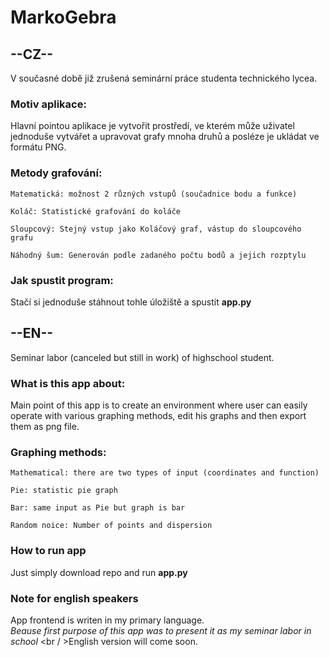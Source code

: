 # **MarkoGebra**

## **--CZ--**
V současné době již zrušená seminární práce studenta technického lycea.

### Motiv aplikace:
Hlavní pointou aplikace je vytvořit prostředí, ve kterém může
uživatel jednoduše vytvářet a upravovat grafy mnoha druhů a posléze je ukládat ve formátu PNG.

### Metody grafování:
```
Matematická: možnost 2 různých vstupů (součadnice bodu a funkce) 
```
```
Koláč: Statistické grafování do koláče
```
```
Sloupcový: Stejný vstup jako Koláčový graf, vástup do sloupcového grafu
```
```
Náhodný šum: Generován podle zadaného počtu bodů a jejich rozptylu 
```
### Jak spustit program:
Stačí si jednoduše stáhnout tohle úložiště a spustit **app.py**


## **--EN--**
Seminar labor (canceled but still in work) of highschool student.

### What is this app about:
Main point of this app is to create an environment where 
user can easily operate with various graphing methods, edit his graphs and then export them as png file.

### Graphing methods:
```
Mathematical: there are two types of input (coordinates and function)
```
```
Pie: statistic pie graph
```
```
Bar: same input as Pie but graph is bar
```
```
Random noice: Number of points and dispersion
```
### How to run app
Just simply download repo and run **app.py**


### Note for english speakers
App frontend is writen in my primary language.
<br />*Beause first purpose of this app was to present it as my seminar labor in school* 
<br / >English version will come soon.
